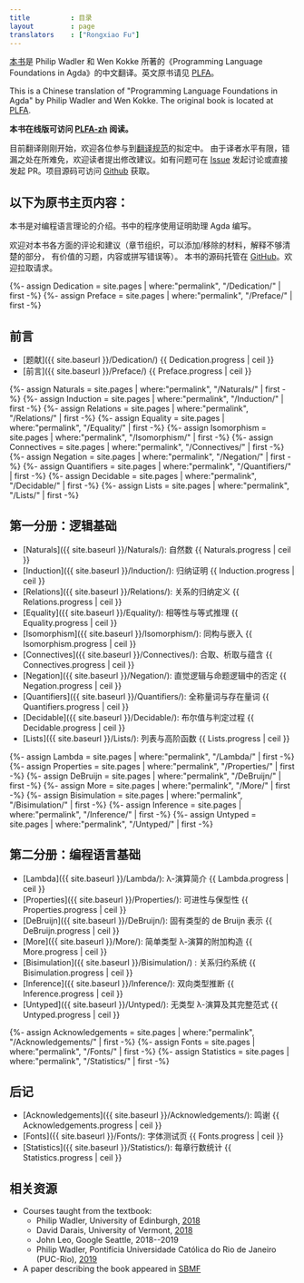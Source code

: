 ```yaml
---
title          : 目录
layout         : page
translators    : ["Rongxiao Fu"]
---
```


[本书][PLFA-zh]是 Philip Wadler 和 Wen Kokke 所著的《Programming Language Foundations in Agda》的中文翻译。英文原书请见 [PLFA]。

This is a Chinese translation of "Programming Language Foundations in Agda" by Philip Wadler and Wen Kokke. The original book is located at [PLFA].

**本书在线版可访问 [PLFA-zh] 阅读。**

目前翻译刚刚开始，欢迎各位参与到[翻译规范][TransSpec]的拟定中。
由于译者水平有限，错漏之处在所难免，欢迎读者提出修改建议。如有问题可在 [Issue]
发起讨论或直接发起 PR。项目源码可访问 [Github][Github-zh] 获取。

以下为原书主页内容：
---

<!---
This book is an introduction to programming language theory using the
proof assistant Agda.
--->

本书是对编程语言理论的介绍。书中的程序使用证明助理 Agda 编写。

<!---
Comments on all matters---organisation, material to add, material to
remove, parts that require better explanation, good exercises, errors,
and typos---are welcome.  The book repository is on [GitHub].
Pull requests are encouraged.
--->

欢迎对本书各方面的评论和建议（章节组织，可以添加/移除的材料，解释不够清楚的部分，
有价值的习题，内容或拼写错误等）。
本书的源码托管在 [GitHub]。欢迎拉取请求。

<!---
Front matter

  - [Dedication]({{ site.baseurl }}/Dedication/)
  - [Preface]({{ site.baseurl }}/Preface/)
--->

{%- assign Dedication = site.pages | where:"permalink", "/Dedication/"  | first -%}
{%- assign Preface = site.pages | where:"permalink", "/Preface/"  | first -%}

## 前言

  - [题献]({{ site.baseurl }}/Dedication/) <span class = "progress" >{{ Dedication.progress | ceil }}</span>
  - [前言]({{ site.baseurl }}/Preface/) <span class = "progress" >{{ Preface.progress | ceil }}</span>

<!---
Part 1: Logical Foundations

  - [Naturals](/Naturals/): Natural numbers
  - [Induction](/Induction/): Proof by induction
  - [Relations](/Relations/): Inductive definition of relations
  - [Equality](/Equality/): Equality and equational reasoning
  - [Isomorphism](/Isomorphism/): Isomorphism and embedding
  - [Connectives](/Connectives/): Conjunction, disjunction, and implication
  - [Negation](/Negation/): Negation, with intuitionistic and classical logic
  - [Quantifiers](/Quantifiers/): Universals and existentials
  - [Decidable](/Decidable/): Booleans and decision procedures
  - [Lists](/Lists/): Lists and higher-order functions
--->

{%- assign Naturals = site.pages | where:"permalink", "/Naturals/"  | first -%}
{%- assign Induction = site.pages | where:"permalink", "/Induction/"  | first -%}
{%- assign Relations = site.pages | where:"permalink", "/Relations/"  | first -%}
{%- assign Equality = site.pages | where:"permalink", "/Equality/"  | first -%}
{%- assign Isomorphism = site.pages | where:"permalink", "/Isomorphism/"  | first -%}
{%- assign Connectives = site.pages | where:"permalink", "/Connectives/"  | first -%}
{%- assign Negation = site.pages | where:"permalink", "/Negation/"  | first -%}
{%- assign Quantifiers = site.pages | where:"permalink", "/Quantifiers/"  | first -%}
{%- assign Decidable = site.pages | where:"permalink", "/Decidable/"  | first -%}
{%- assign Lists = site.pages | where:"permalink", "/Lists/"  | first -%}

## 第一分册：逻辑基础

  - [Naturals]({{ site.baseurl }}/Naturals/): 自然数 <span class = "progress" >{{ Naturals.progress | ceil }}</span>
  - [Induction]({{ site.baseurl }}/Induction/): 归纳证明 <span class = "progress" >{{ Induction.progress | ceil }}</span>
  - [Relations]({{ site.baseurl }}/Relations/): 关系的归纳定义 <span class = "progress" >{{ Relations.progress | ceil }}</span>
  - [Equality]({{ site.baseurl }}/Equality/): 相等性与等式推理 <span class = "progress" >{{ Equality.progress | ceil }}</span>
  - [Isomorphism]({{ site.baseurl }}/Isomorphism/): 同构与嵌入 <span class = "progress" >{{ Isomorphism.progress | ceil }}</span>
  - [Connectives]({{ site.baseurl }}/Connectives/): 合取、析取与蕴含 <span class = "progress" >{{ Connectives.progress | ceil }}</span>
  - [Negation]({{ site.baseurl }}/Negation/): 直觉逻辑与命题逻辑中的否定 <span class = "progress" >{{ Negation.progress | ceil }}</span>
  - [Quantifiers]({{ site.baseurl }}/Quantifiers/): 全称量词与存在量词 <span class = "progress" >{{ Quantifiers.progress | ceil }}</span>
  - [Decidable]({{ site.baseurl }}/Decidable/): 布尔值与判定过程 <span class = "progress" >{{ Decidable.progress | ceil }}</span>
  - [Lists]({{ site.baseurl }}/Lists/): 列表与高阶函数 <span class = "progress" >{{ Lists.progress | ceil }}</span>

<!---
Part 2: Programming Language Foundations

  - [Lambda]({{ site.baseurl }}/Lambda/): Introduction to Lambda Calculus
  - [Properties]({{ site.baseurl }}/Properties/): Progress and Preservation
  - [DeBruijn]({{ site.baseurl }}/DeBruijn/): Inherently typed de Bruijn representation
  - [More]({{ site.baseurl }}/More/): Additional constructs of simply-typed lambda calculus
  - [Bisimulation]({{ site.baseurl }}/Bisimulation/) : Relating reductions systems
  - [Inference]({{ site.baseurl }}/Inference/): Bidirectional type inference
  - [Untyped]({{ site.baseurl }}/Untyped/): Untyped lambda calculus with full normalisation
--->

{%- assign Lambda = site.pages | where:"permalink", "/Lambda/"  | first -%}
{%- assign Properties = site.pages | where:"permalink", "/Properties/"  | first -%}
{%- assign DeBruijn = site.pages | where:"permalink", "/DeBruijn/"  | first -%}
{%- assign More = site.pages | where:"permalink", "/More/"  | first -%}
{%- assign Bisimulation = site.pages | where:"permalink", "/Bisimulation/"  | first -%}
{%- assign Inference = site.pages | where:"permalink", "/Inference/"  | first -%}
{%- assign Untyped = site.pages | where:"permalink", "/Untyped/"  | first -%}

## 第二分册：编程语言基础

  - [Lambda]({{ site.baseurl }}/Lambda/): λ-演算简介 <span class = "progress" >{{ Lambda.progress | ceil }}</span>
  - [Properties]({{ site.baseurl }}/Properties/): 可进性与保型性 <span class = "progress" >{{ Properties.progress | ceil }}</span>
  - [DeBruijn]({{ site.baseurl }}/DeBruijn/): 固有类型的 de Bruijn 表示 <span class = "progress" >{{ DeBruijn.progress | ceil }}</span>
  - [More]({{ site.baseurl }}/More/): 简单类型 λ-演算的附加构造 <span class = "progress" >{{ More.progress | ceil }}</span>
  - [Bisimulation]({{ site.baseurl }}/Bisimulation/) : 关系归约系统 <span class = "progress" >{{ Bisimulation.progress | ceil }}</span>
  - [Inference]({{ site.baseurl }}/Inference/): 双向类型推断 <span class = "progress" >{{ Inference.progress | ceil }}</span>
  - [Untyped]({{ site.baseurl }}/Untyped/): 无类型 λ-演算及其完整范式 <span class = "progress" >{{ Untyped.progress | ceil }}</span>

<!---
Backmatter

  - [Acknowledgements]({{ site.baseurl }}/Acknowledgements/)
  - [Fonts]({{ site.baseurl }}/Fonts/): Test page for fonts
  - [Statistics]({{ site.baseurl }}/Statistics/): Line counts for each chapter
--->

{%- assign Acknowledgements = site.pages | where:"permalink", "/Acknowledgements/"  | first -%}
{%- assign Fonts = site.pages | where:"permalink", "/Fonts/"  | first -%}
{%- assign Statistics = site.pages | where:"permalink", "/Statistics/"  | first -%}

## 后记

  - [Acknowledgements]({{ site.baseurl }}/Acknowledgements/): 鸣谢 <span class = "progress" >{{ Acknowledgements.progress | ceil }}</span>
  - [Fonts]({{ site.baseurl }}/Fonts/): 字体测试页 <span class = "progress" >{{ Fonts.progress | ceil }}</span>
  - [Statistics]({{ site.baseurl }}/Statistics/): 每章行数统计 <span class = "progress" >{{ Statistics.progress | ceil }}</span>

<!---
Related
--->

## 相关资源

  - Courses taught from the textbook:
    * Philip Wadler, University of Edinburgh,
      [2018](/TSPL/)
    * David Darais, University of Vermont,
      [2018](http://david.darais.com/courses/fa2018-cs295A/)
    * John Leo, Google Seattle, 2018--2019
    * Philip Wadler, Pontifícia Universidade Católica do Rio de Janeiro (PUC-Rio),
      [2019](/PUC/)
  - A paper describing the book appeared in [SBMF][sbmf]

[wen]: https://github.com/wenkokke
[phil]: https://homepages.inf.ed.ac.uk/wadler/
[GitHub]: https://github.com/plfa/plfa.github.io/
[Github-zh]: https://github.com/Agda-zh/PLFA-zh
[sbmf]: https://homepages.inf.ed.ac.uk/wadler/topics/agda.html#sbmf
[PLFA]: https://plfa.github.io/
[PLFA-zh]: https://plfa-zh.github.io/
[Issue]: https://github.com/Agda-zh/plfa-zh/issues
[TransSpec]: https://github.com/Agda-zh/PLFA-zh/issues/1
